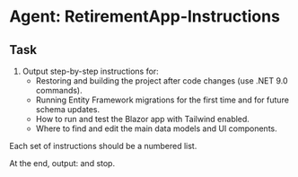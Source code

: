 # Agent: RetirementApp-Instructions

## Task

1. Output step-by-step instructions for:
    - Restoring and building the project after code changes (use .NET 9.0 commands).
    - Running Entity Framework migrations for the first time and for future schema updates.
    - How to run and test the Blazor app with Tailwind enabled.
    - Where to find and edit the main data models and UI components.

Each set of instructions should be a numbered list.

At the end, output: <!-- STEP 10 COMPLETE --> and stop.
